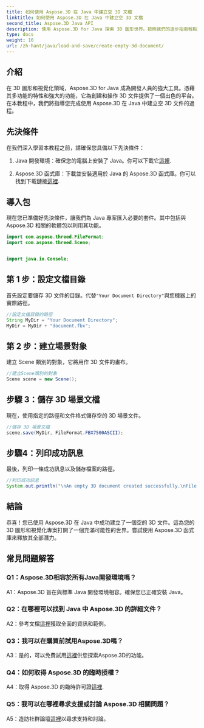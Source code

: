 ```yaml
---
title: 如何使用 Aspose.3D 在 Java 中建立空 3D 文檔
linktitle: 如何使用 Aspose.3D 在 Java 中建立空 3D 文檔
second_title: Aspose.3D Java API
description: 使用 Aspose.3D for Java 探索 3D 圖形世界。按照我們的逐步指南輕鬆建立空的 3D 文件。
type: docs
weight: 10
url: /zh-hant/java/load-and-save/create-empty-3d-document/
---
```

## 介紹

在 3D 圖形和視覺化領域，Aspose.3D for Java 成為開發人員的強大工具。憑藉其多功能的特性和強大的功能，它為創建和操作 3D 文件提供了一個出色的平台。在本教程中，我們將指導您完成使用 Aspose.3D 在 Java 中建立空 3D 文件的過程。

## 先決條件

在我們深入學習本教程之前，請確保您具備以下先決條件：

1.  Java 開發環境：確保您的電腦上安裝了 Java。你可以下載它[這裡](https://www.java.com/download/).

2. Aspose.3D 函式庫：下載並安裝適用於 Java 的 Aspose.3D 函式庫。你可以找到下載鏈接[這裡](https://releases.aspose.com/3d/java/).

## 導入包

現在您已準備好先決條件，讓我們為 Java 專案匯入必要的套件。其中包括與 Aspose.3D 相關的軟體包以利用其功能。

```java
import com.aspose.threed.FileFormat;
import com.aspose.threed.Scene;


import java.io.Console;
```

## 第 1 步：設定文檔目錄

首先設定要儲存 3D 文件的目錄。代替`"Your Document Directory"`與您機器上的實際路徑。

```java
//設定文檔目錄的路徑
String MyDir = "Your Document Directory";
MyDir = MyDir + "document.fbx";
```

## 第 2 步：建立場景對象

建立 Scene 類別的對象，它將用作 3D 文件的畫布。

```java
//建立Scene類別的對象
Scene scene = new Scene();
```

## 步驟 3：儲存 3D 場景文檔

現在，使用指定的路徑和文件格式儲存空的 3D 場景文件。

```java
//儲存 3D 場景文檔
scene.save(MyDir, FileFormat.FBX7500ASCII);
```

## 步驟4：列印成功訊息

最後，列印一條成功訊息以及儲存檔案的路徑。

```java
//列印成功訊息
System.out.println("\nAn empty 3D document created successfully.\nFile saved at " + MyDir);
```

## 結論

恭喜！您已使用 Aspose.3D 在 Java 中成功建立了一個空的 3D 文件。這為您的 3D 圖形和視覺化專案打開了一個充滿可能性的世界。嘗試使用 Aspose.3D 函式庫來釋放其全部潛力。

## 常見問題解答

### Q1：Aspose.3D相容於所有Java開發環境嗎？

A1：Aspose.3D 旨在與標準 Java 開發環境相容。確保您已正確安裝 Java。

### Q2：在哪裡可以找到 Java 中 Aspose.3D 的詳細文件？

 A2：參考文檔[這裡](https://reference.aspose.com/3d/java/)獲取全面的資訊和範例。

### Q3：我可以在購買前試用Aspose.3D嗎？

 A3：是的，可以免費試用[這裡](https://releases.aspose.com/)供您探索Aspose.3D的功能。

### Q4：如何取得 Aspose.3D 的臨時授權？

 A4：取得 Aspose.3D 的臨時許可證[這裡](https://purchase.aspose.com/temporary-license/).

### Q5：我可以在哪裡尋求支援或討論 Aspose.3D 相關問題？

 A5：造訪社群論壇[這裡](https://forum.aspose.com/c/3d/18)以尋求支持和討論。